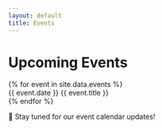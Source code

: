 ```yaml
---
layout: default
title: Events
---
```


# Upcoming Events

<div class="notice-board">
  {% for event in site.data.events %}
    <div class="notice-item">
      <span class="date-badge">{{ event.date }}</span>
      <span class="event-text">{{ event.title }}</span>
    </div>
  {% endfor %}
</div>

📅 Stay tuned for our event calendar updates!
